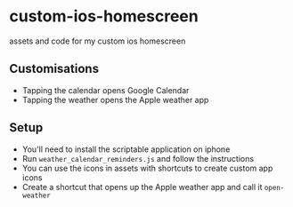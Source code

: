 # custom-ios-homescreen

assets and code for my custom ios homescreen

## Customisations
 - Tapping the calendar opens Google Calendar
 - Tapping the weather opens the Apple weather app

## Setup
 - You'll need to install the scriptable application on iphone
 - Run `weather_calendar_reminders.js` and follow the instructions
 - You can use the icons in assets with shortcuts to create custom app icons
 - Create a shortcut that opens up the Apple weather app and call it `open-weather`
